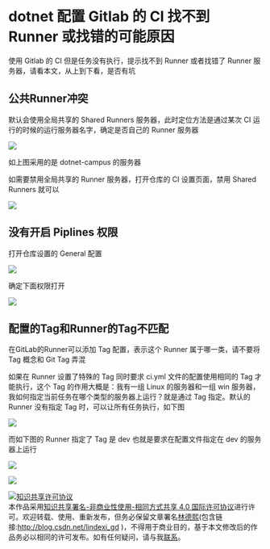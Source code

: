 # dotnet 配置 Gitlab 的 CI 找不到 Runner 或找错的可能原因

使用 Gitlab 的 CI 但是任务没有执行，提示找不到 Runner 或者找错了 Runner 服务器，请看本文，从上到下看，是否有坑

<!--more-->
<!-- CreateTime:6/12/2020 12:43:19 PM -->

<!-- 发布 -->

## 公共Runner冲突

默认会使用全局共享的 Shared Runners 服务器，此时定位方法是通过某次 CI 运行的时候的运行服务器名字，确定是否自己的 Runner 服务器

<!-- ![](image/dotnet 配置 Gitlab 的 CI 找不到 Runner 或找错的可能原因/dotnet 配置 Gitlab 的 CI 找不到 Runner 或找错的可能原因0.png) -->

![](http://image.acmx.xyz/lindexi%2F20206121246568787.jpg)

如上图采用的是 dotnet-campus 的服务器


如需要禁用全局共享的 Runner 服务器，打开仓库的 CI 设置页面，禁用 Shared Runners 就可以

<!-- ![](image/dotnet 配置 Gitlab 的 CI 找不到 Runner 或找错的可能原因/dotnet 配置 Gitlab 的 CI 找不到 Runner 或找错的可能原因1.png) -->

![](http://image.acmx.xyz/lindexi%2F20206121247556773.jpg)

## 没有开启 Piplines 权限

打开仓库设置的 General 配置

<!-- ![](image/dotnet 配置 Gitlab 的 CI 找不到 Runner 或找错的可能原因/dotnet 配置 Gitlab 的 CI 找不到 Runner 或找错的可能原因2.png) -->

![](http://image.acmx.xyz/lindexi%2F20206121248405534.jpg)

确定下面权限打开

<!-- ![](image/dotnet 配置 Gitlab 的 CI 找不到 Runner 或找错的可能原因/dotnet 配置 Gitlab 的 CI 找不到 Runner 或找错的可能原因3.png) -->

![](http://image.acmx.xyz/lindexi%2F20206121249268612.jpg)

## 配置的Tag和Runner的Tag不匹配

在GitLab的Runner可以添加 Tag 配置，表示这个 Runner 属于哪一类，请不要将 Tag 概念和 Git Tag 弄混

如果在 Runner 设置了特殊的 Tag 同时要求 ci.yml 文件的配置使用相同的 Tag 才能执行，这个 Tag 的作用大概是：我有一组 Linux 的服务器和一组 win 服务器，我如何指定当前任务在哪个类型的服务器上运行？就是通过 Tag 指定。默认的 Runner 没有指定 Tag 时，可以让所有任务执行，如下图

<!-- ![](image/dotnet 配置 Gitlab 的 CI 找不到 Runner 或找错的可能原因/dotnet 配置 Gitlab 的 CI 找不到 Runner 或找错的可能原因4.png) -->

![](http://image.acmx.xyz/lindexi%2F20206121250263619.jpg)

而如下图的 Runner 指定了 Tag 是 dev 也就是要求在配置文件指定在 dev 的服务器上运行

<!-- ![](image/dotnet 配置 Gitlab 的 CI 找不到 Runner 或找错的可能原因/dotnet 配置 Gitlab 的 CI 找不到 Runner 或找错的可能原因5.png) -->

![](http://image.acmx.xyz/lindexi%2F20206121251466177.jpg)

<!-- ![](image/dotnet 配置 Gitlab 的 CI 找不到 Runner 或找错的可能原因/dotnet 配置 Gitlab 的 CI 找不到 Runner 或找错的可能原因6.png) -->

![](http://image.acmx.xyz/lindexi%2F2020612125376797.jpg)

<a rel="license" href="http://creativecommons.org/licenses/by-nc-sa/4.0/"><img alt="知识共享许可协议" style="border-width:0" src="https://licensebuttons.net/l/by-nc-sa/4.0/88x31.png" /></a><br />本作品采用<a rel="license" href="http://creativecommons.org/licenses/by-nc-sa/4.0/">知识共享署名-非商业性使用-相同方式共享 4.0 国际许可协议</a>进行许可。欢迎转载、使用、重新发布，但务必保留文章署名[林德熙](http://blog.csdn.net/lindexi_gd)(包含链接:http://blog.csdn.net/lindexi_gd )，不得用于商业目的，基于本文修改后的作品务必以相同的许可发布。如有任何疑问，请与我[联系](mailto:lindexi_gd@163.com)。  
